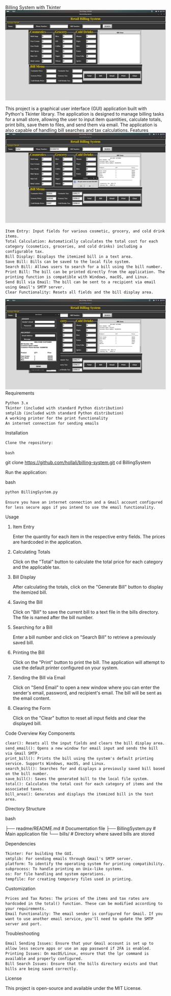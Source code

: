 Billing System with Tkinter
<img src="./readme-images/Image1.png"/>

This project is a graphical user interface (GUI) application built with Python's Tkinter library. The application is designed to manage billing tasks for a small store, allowing the user to input item quantities, calculate totals, print bills, save them to files, and send them via email. The application is also capable of handling bill searches and tax calculations.
Features
<img src="./readme-images/Image2.png"/>

    Item Entry: Input fields for various cosmetic, grocery, and cold drink items.
    Total Calculation: Automatically calculates the total cost for each category (cosmetics, groceries, and cold drinks) including a configurable tax.
    Bill Display: Displays the itemized bill in a text area.
    Save Bill: Bills can be saved to the local file system.
    Search Bill: Allows users to search for a bill using the bill number.
    Print Bill: The bill can be printed directly from the application. The printing function is compatible with Windows, macOS, and Linux.
    Send Bill via Email: The bill can be sent to a recipient via email using Gmail's SMTP server.
    Clear Functionality: Resets all fields and the bill display area.
<img src="./readme-images/Image3.png"/>
Requirements

    Python 3.x
    Tkinter (included with standard Python distribution)
    smtplib (included with standard Python distribution)
    A working printer for the print functionality
    An internet connection for sending emails

Installation

    Clone the repository:

    bash

git clone https://github.com/hollali/billing-system.git
cd BillingSystem

Run the application:

bash

    python BillingSystem.py

    Ensure you have an internet connection and a Gmail account configured for less secure apps if you intend to use the email functionality.

Usage
1. Item Entry

    Enter the quantity for each item in the respective entry fields. The prices are hardcoded in the application.

2. Calculating Totals

    Click on the "Total" button to calculate the total price for each category and the applicable tax.

3. Bill Display

    After calculating the totals, click on the "Generate Bill" button to display the itemized bill.

4. Saving the Bill

    Click on "Bill" to save the current bill to a text file in the bills directory. The file is named after the bill number.

5. Searching for a Bill

    Enter a bill number and click on "Search Bill" to retrieve a previously saved bill.

6. Printing the Bill

    Click on the "Print" button to print the bill. The application will attempt to use the default printer configured on your system.

7. Sending the Bill via Email

    Click on "Send Email" to open a new window where you can enter the sender's email, password, and recipient's email. The bill will be sent as the email content.

8. Clearing the Form

    Click on the "Clear" button to reset all input fields and clear the displayed bill.

Code Overview
Key Components

    clear(): Resets all the input fields and clears the bill display area.
    send_email(): Opens a new window for email input and sends the bill via Gmail SMTP.
    print_bill(): Prints the bill using the system's default printing service. Supports Windows, macOS, and Linux.
    search_bill(): Searches for and displays a previously saved bill based on the bill number.
    save_bill(): Saves the generated bill to the local file system.
    total(): Calculates the total cost for each category of items and the associated taxes.
    bill_area(): Generates and displays the itemized bill in the text area.

Directory Structure

bash

├── readme/README.md     # Documentation file
├── BillingSystem.py     # Main application file
└── bills/               # Directory where saved bills are stored

Dependencies

    Tkinter: For building the GUI.
    smtplib: For sending emails through Gmail's SMTP server.
    platform: To identify the operating system for printing compatibility.
    subprocess: To handle printing on Unix-like systems.
    os: For file handling and system operations.
    tempfile: For creating temporary files used in printing.

Customization

    Prices and Tax Rates: The prices of the items and tax rates are hardcoded in the total() function. These can be modified according to your requirements.
    Email Functionality: The email sender is configured for Gmail. If you want to use another email service, you'll need to update the SMTP server and port.

Troubleshooting

    Email Sending Issues: Ensure that your Gmail account is set up to allow less secure apps or use an app password if 2FA is enabled.
    Printing Issues: On macOS/Linux, ensure that the lpr command is available and properly configured.
    Bill Search Issues: Ensure that the bills directory exists and that bills are being saved correctly.

License

This project is open-source and available under the MIT License.